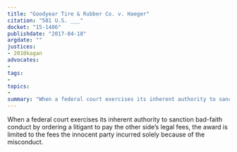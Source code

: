 ```yaml
---
title: "Goodyear Tire & Rubber Co. v. Haeger"
citation: "581 U.S. ___"
docket: "15-1406"
publishdate: "2017-04-18"
argdate: ""
justices:
- 2010kagan
advocates:
- 
tags:
- 
topics:
- 
summary: "When a federal court exercises its inherent authority to sanction bad-faith conduct by ordering a litigant to pay the other side’s legal fees, the award is limited to the fees the innocent party incurred solely because of the misconduct."
---
```

When a federal court exercises its inherent authority to sanction bad-faith conduct by ordering a litigant to pay the other side’s legal fees, the award is limited to the fees the innocent party incurred solely because of the misconduct.

